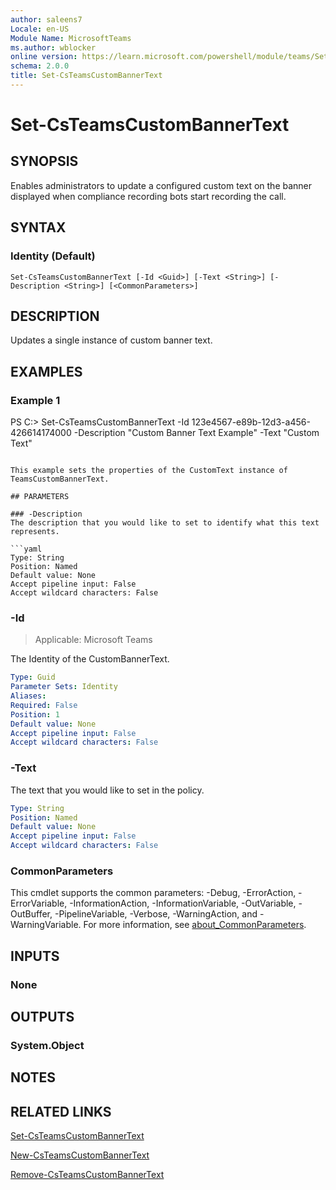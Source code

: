 ```yaml
---
author: saleens7
Locale: en-US
Module Name: MicrosoftTeams
ms.author: wblocker
online version: https://learn.microsoft.com/powershell/module/teams/Set-CsTeamsCustomBannerText
schema: 2.0.0
title: Set-CsTeamsCustomBannerText
---
```


# Set-CsTeamsCustomBannerText

## SYNOPSIS

Enables administrators to update a configured custom text on the banner displayed when compliance recording bots start recording the call.

## SYNTAX

### Identity (Default)
```
Set-CsTeamsCustomBannerText [-Id <Guid>] [-Text <String>] [-Description <String>] [<CommonParameters>]
```

## DESCRIPTION

Updates a single instance of custom banner text.

## EXAMPLES

### Example 1
PS C:\> Set-CsTeamsCustomBannerText -Id 123e4567-e89b-12d3-a456-426614174000 -Description "Custom Banner Text Example" -Text "Custom Text"
```

This example sets the properties of the CustomText instance of TeamsCustomBannerText.

## PARAMETERS

### -Description
The description that you would like to set to identify what this text represents.

```yaml
Type: String
Position: Named
Default value: None
Accept pipeline input: False
Accept wildcard characters: False
```

### -Id

> Applicable: Microsoft Teams

The Identity of the CustomBannerText.

```yaml
Type: Guid
Parameter Sets: Identity
Aliases:
Required: False
Position: 1
Default value: None
Accept pipeline input: False
Accept wildcard characters: False
```

### -Text
The text that you would like to set in the policy.

```yaml
Type: String
Position: Named
Default value: None
Accept pipeline input: False
Accept wildcard characters: False
```

### CommonParameters
This cmdlet supports the common parameters: -Debug, -ErrorAction, -ErrorVariable, -InformationAction, -InformationVariable, -OutVariable, -OutBuffer, -PipelineVariable, -Verbose, -WarningAction, and -WarningVariable. For more information, see [about_CommonParameters](https://go.microsoft.com/fwlink/?LinkID=113216).

## INPUTS

### None

## OUTPUTS

### System.Object

## NOTES

## RELATED LINKS

[Set-CsTeamsCustomBannerText](https://learn.microsoft.com/powershell/module/teams/set-csteamscustombannertext)

[New-CsTeamsCustomBannerText](https://learn.microsoft.com/powershell/module/teams/new-csteamscustombannertext)

[Remove-CsTeamsCustomBannerText](https://learn.microsoft.com/powershell/module/teams/remove-csteamscustombannertext)
